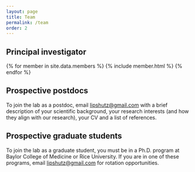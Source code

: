 ```yaml
---
layout: page
title: Team
permalink: /team
order: 2
---
```


<h2>Principal investigator</h2>

{% for member in site.data.members %}
    {% include member.html %}
{% endfor %}

<h2 id="join">Prospective postdocs</h2>

<div>
    <!-- <img src="images/team/avatar.png" alt="You?" width="250" height="250"> -->
    <p>To join the lab as a postdoc, email <a href="mailto:lipshutz@gmail.com">lipshutz@gmail.com</a> with a brief description of your scientific background, your research interests (and how they align with our research), your CV and a list of references.
</p>
</div>

<h2>Prospective graduate students</h2>

<div>
    <!-- <img src="images/team/avatar.png" alt="You?" width="250" height="250"> -->
    <p>To join the lab as a graduate student, you must be in a Ph.D. program 
  at Baylor College of Medicine or Rice University. If you are in one 
  of these programs, email <a href="mailto:lipshutz@gmail.com">lipshutz@gmail.com</a> for rotation opportunities.
</p>
</div>